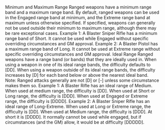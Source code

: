 Minimum and Maximum Range
Ranged weapons have a minimum range band and a maximum range band. By default, ranged weapons can be used in the Engaged range band at minimum, and the Extreme range band at maximum unless otherwise specified. If specified, weapons can generally not be used outside their minimum to maximum range, although there may be rare exceptional cases.
Example 1: A Blaster Sniper Rifle has a minimum range band of Short. It cannot be used while Engaged without specific overriding circumstances and GM approval.
Example 2: A Blaster Pistol has a maximum range band of Long. It cannot be used at Extreme range without specific overriding circumstances and GM approval.
Ideal Range
Ranged weapons have a range band (or bands) that they are ideally used in. When using a weapon in one of its ideal range bands, the difficulty defaults to [DD]. When using a weapon outside of its ideal range bands, the difficulty increases by [D] for each band below or above the nearest ideal band.
Note: Ranged attacks generally are not [D] or [-] unless some circumstance makes them so.
Example 1: A Blaster Rifle has an ideal range of Medium. When used at medium range, the difficulty is [DD]. When used at Short or Long range, the difficulty is [DDD]. When used at Engaged or Extreme range, the difficulty is [DDDD].
Example 2: A Blaster Sniper Rifle has an ideal range of Long-Extreme. When used at Long or Extreme range, the difficulty is [DD]. When used at Medium range, the difficulty is [DDD]. At short it is [DDDD]. It normally cannot be used while engaged, but if circumstances (and the GM) allow, it would be at difficulty [DDDDD].
